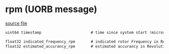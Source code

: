 # rpm (UORB message)



[source file](https://github.com/PX4/PX4-Autopilot/blob/release/1.13/msg/rpm.msg)

```c
uint64 timestamp                      # time since system start (microseconds)

float32 indicated_frequency_rpm       # indicated rotor Frequency in Revolution per minute
float32 estimated_accurancy_rpm       # estimated accurancy in Revolution per minute

```
